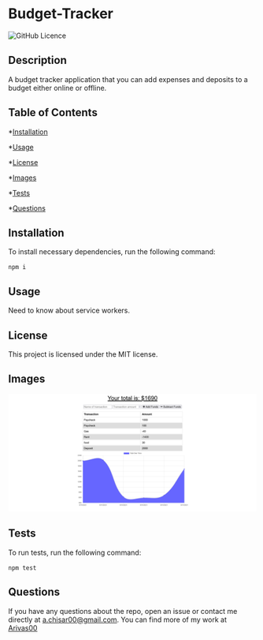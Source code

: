 # Budget-Tracker
![GitHub Licence](https://img.shields.io/badge/License-MIT-yellow.svg)

## Description

A budget tracker application that you can add expenses and deposits to a budget either online or offline.

## Table of Contents

*[Installation](#installation)

*[Usage](#usage)

*[License](#license)

*[Images](#images)

*[Tests](#tests)

*[Questions](#questions)

## Installation

To install necessary dependencies, run the following command:

```
npm i
```

## Usage

Need to know about service workers.

## License

This project is licensed under the MIT license.

## Images

![Screenshot](./images/Screenshot.png)

## Tests

To run tests, run the following command:

```
npm test
```

## Questions

If you have any questions about the repo, open an issue or contact me directly at <a.chisar00@gmail.com>. You can find more of my work at [Arivas00](https://github.com/Arivas00)
